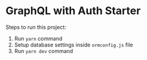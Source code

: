 # GraphQL with Auth Starter

Steps to run this project:

1. Run `yarn` command
1. Setup database settings inside `ormconfig.js` file
1. Run `yarn dev` command

